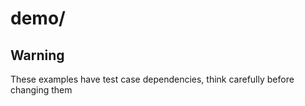 # demo/

## Warning
These examples have test case dependencies, think carefully before changing them

